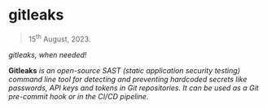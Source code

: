 # gitleaks
> 15<sup>th</sup> August, 2023.

_gitleaks, when needed!_ 

**Gitleaks** _is an open-source SAST (static application security testing) command line tool for detecting and preventing hardcoded secrets like passwords, API keys and tokens in Git repositories. It can be used as a Git pre-commit hook or in the CI/CD pipeline_.
